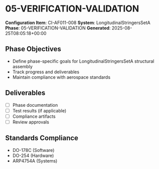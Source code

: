 # 05-VERIFICATION-VALIDATION

**Configuration Item**: CI-AF011-008
**System**: LongitudinalStringersSetA
**Phase**: 05-VERIFICATION-VALIDATION
**Generated**: 2025-08-25T08:05:18+00:00

## Phase Objectives
- Define phase-specific goals for LongitudinalStringersSetA structural assembly
- Track progress and deliverables
- Maintain compliance with aerospace standards

## Deliverables
- [ ] Phase documentation
- [ ] Test results (if applicable)
- [ ] Compliance artifacts
- [ ] Review approvals

## Standards Compliance
- DO-178C (Software)
- DO-254 (Hardware)
- ARP4754A (Systems)

